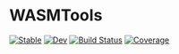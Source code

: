 # WASMTools

[![Stable](https://img.shields.io/badge/docs-stable-blue.svg)](https://arhik.github.io/WASMTools.jl/stable/)
[![Dev](https://img.shields.io/badge/docs-dev-blue.svg)](https://arhik.github.io/WASMTools.jl/dev/)
[![Build Status](https://github.com/arhik/WASMTools.jl/actions/workflows/CI.yml/badge.svg?branch=main)](https://github.com/arhik/WASMTools.jl/actions/workflows/CI.yml?query=branch%3Amain)
[![Coverage](https://codecov.io/gh/arhik/WASMTools.jl/branch/main/graph/badge.svg)](https://codecov.io/gh/arhik/WASMTools.jl)
